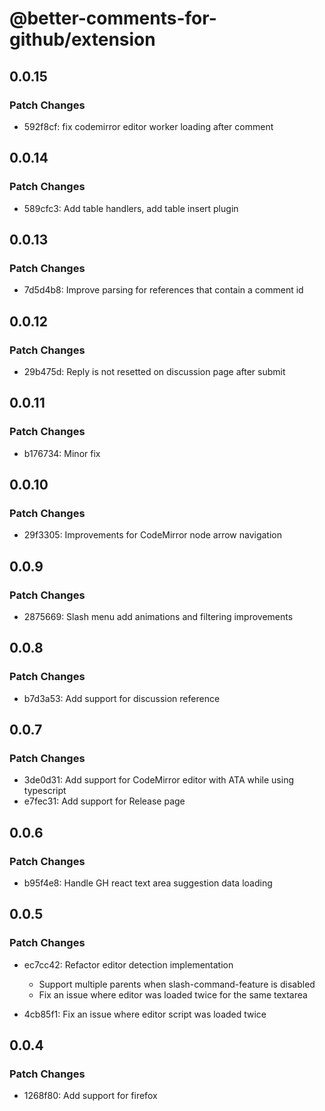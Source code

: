 # @better-comments-for-github/extension

## 0.0.15

### Patch Changes

- 592f8cf: fix codemirror editor worker loading after comment

## 0.0.14

### Patch Changes

- 589cfc3: Add table handlers, add table insert plugin

## 0.0.13

### Patch Changes

- 7d5d4b8: Improve parsing for references that contain a comment id

## 0.0.12

### Patch Changes

- 29b475d: Reply is not resetted on discussion page after submit

## 0.0.11

### Patch Changes

- b176734: Minor fix

## 0.0.10

### Patch Changes

- 29f3305: Improvements for CodeMirror node arrow navigation

## 0.0.9

### Patch Changes

- 2875669: Slash menu add animations and filtering improvements

## 0.0.8

### Patch Changes

- b7d3a53: Add support for discussion reference

## 0.0.7

### Patch Changes

- 3de0d31: Add support for CodeMirror editor with ATA while using typescript
- e7fec31: Add support for Release page

## 0.0.6

### Patch Changes

- b95f4e8: Handle GH react text area suggestion data loading

## 0.0.5

### Patch Changes

- ec7cc42: Refactor editor detection implementation
  - Support multiple parents when slash-command-feature is disabled
  - Fix an issue where editor was loaded twice for the same textarea

- 4cb85f1: Fix an issue where editor script was loaded twice

## 0.0.4

### Patch Changes

- 1268f80: Add support for firefox
